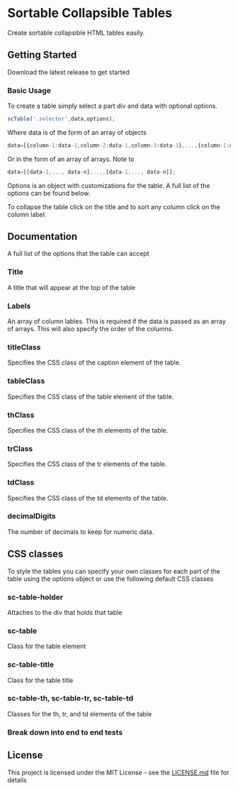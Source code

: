 # Sortable Collapsible Tables

Create sortable collapsible HTML tables easily. 

## Getting Started

Download the latest release to get started

### Basic Usage

To create a table simply select a part div and data with optional options.

```js
scTable('.selector',data,options);
```

Where data is of the form of an array of objects

```js
data=[{column-1:data-1,column-2:data-1,column-3:data-1},...,{column-1:data-n,column-2:data-n,column-3:data-n}]
```
Or in the form of an array of arrays. Note to 

```js
data=[[data-1,..., data-n],...,[data-1,..., data-n]];
```

Options is an object with customizations for the table. A full list of the options can be found below. 

To collapse the table click on the title and to sort any column click on the column label.

## Documentation

A full list of the options that the table can accept 

### Title <String>

A title that will appear at the top of the table

### Labels <Array>

An array of column lables. This is required if the data is passed as an array of arrays. This will also specify the order of the columns.

### titleClass <String>

Specifies the CSS class of the caption element of the table.

### tableClass <String>

Specifies the CSS class of the table element of the table.

### thClass <String>

Specifies the CSS class of the th elements of the table.

### trClass <String>

Specifies the CSS class of the tr elements of the table.

### tdClass <String>

Specifies the CSS class of the td elements of the table.

### decimalDigits <Integer>

The number of decimals to keep for numeric data.

## CSS classes

To style the tables you can specify your own classes for each part of the table using the options object or use the following default CSS classes

### sc-table-holder

Attaches to the div that holds that table

### sc-table

Class for the table element

### sc-table-title

Class for the table title

### sc-table-th, sc-table-tr, sc-table-td

Classes for the th, tr, and td elements of the table

### Break down into end to end tests






## License

This project is licensed under the MIT License - see the [LICENSE.md](LICENSE.md) file for details


